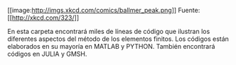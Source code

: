 [[image:http://imgs.xkcd.com/comics/ballmer_peak.png]]
Fuente: [[http://xkcd.com/323/]]

En esta carpeta encontrará miles de líneas de código que ilustran los diferentes aspectos del método de los elementos finitos. Los códigos están elaborados en su mayoría en MATLAB y PYTHON. También encontrará códigos en JULIA y GMSH.